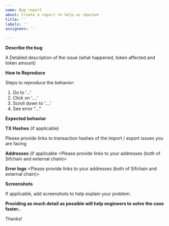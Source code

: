 ```yaml
---
name: Bug report
about: Create a report to help us improve
title: ''
labels: ''
assignees: ''

---
```


**Describe the bug**

A Detailed description of the issue (what happened, token affected and token amount)



**How to Reproduce**

Steps to reproduce the behavior:
1. Go to '...'
2. Click on '....'
3. Scroll down to '....'
4. See error "..."



**Expected behavior**
<Please write a clear and detailed description of what you expected to happen.>




**TX Hashes** (if applicable)

Please provide links to transaction hashes of the import / export issues you are facing



**Addresses** (if applicable
<Please provide links to your addresses (both of Sifchain and external chain)>



**Error logs**
<Please provide links to your addresses (both of Sifchain and external chain)>



**Screenshots**

If applicable, add screenshots to help explain your problem.



**Providing as much detail as possible will help engineers to solve the case faster..**

Thanks!
